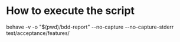 # How to execute the script

behave -v -o "$(pwd)/bdd-report" --no-capture --no-capture-stderr test/acceptance/features/

